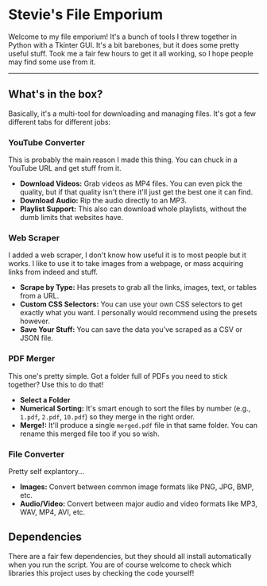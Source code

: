# Stevie's File Emporium

Welcome to my file emporium! It's a bunch of tools I threw together in Python with a Tkinter GUI. It's a bit barebones, but it does some pretty useful stuff. Took me a fair few hours to get it all working, so I hope people may find some use from it.

---

## What's in the box?

Basically, it's a multi-tool for downloading and managing files. It's got a few different tabs for different jobs:

### YouTube Converter
This is probably the main reason I made this thing. You can chuck in a YouTube URL and get stuff from it.
- **Download Videos:** Grab videos as MP4 files. You can even pick the quality, but if that quality isn't there it'll just get the best one it can find.
- **Download Audio:** Rip the audio directly to an MP3.
- **Playlist Support:** This also can download whole playlists, without the dumb limits that websites have.

### Web Scraper
I added a web scraper, I don't know how useful it is to most people but it works. I like to use it to take images from a webpage, or mass acquiring links from indeed and stuff.
- **Scrape by Type:** Has presets to grab all the links, images, text, or tables from a URL.
- **Custom CSS Selectors:** You can use your own CSS selectors to get exactly what you want. I personally would recommend using the presets however.
- **Save Your Stuff:** You can save the data you've scraped as a CSV or JSON file.

### PDF Merger
This one's pretty simple. Got a folder full of PDFs you need to stick together? Use this to do that!
- **Select a Folder**
- **Numerical Sorting:** It's smart enough to sort the files by number (e.g., `1.pdf`, `2.pdf`, `10.pdf`) so they merge in the right order.
- **Merge!:** It'll produce a single `merged.pdf` file in that same folder. You can rename this merged file too if you so wish.

### File Converter
Pretty self explantory...
- **Images:** Convert between common image formats like PNG, JPG, BMP, etc.
- **Audio/Video:** Convert between major audio and video formats like MP3, WAV, MP4, AVI, etc.

## Dependencies
There are a fair few dependencies, but they should all install automatically when you run the script. You are of course welcome to check which libraries this project uses by checking the code yourself!

